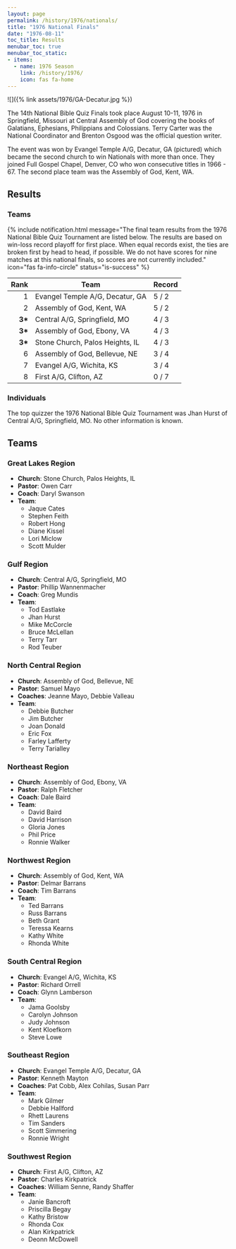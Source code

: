 ```yaml
---
layout: page
permalink: /history/1976/nationals/
title: "1976 National Finals"
date: "1976-08-11"
toc_title: Results
menubar_toc: true
menubar_toc_static:
- items:
  - name: 1976 Season
    link: /history/1976/
    icon: fas fa-home
---
```


![]({% link assets/1976/GA-Decatur.jpg %})

The 14th National Bible Quiz Finals took place August 10-11, 1976 in Springfield, Missouri at Central Assembly of God covering the books of Galatians, Ephesians, Philippians and Colossians. Terry Carter was the National Coordinator and Brenton Osgood was the official question writer.

The event was won by Evangel Temple A/G, Decatur, GA (pictured) which became the second church to win Nationals with more than once. They joined Full Gospel Chapel, Denver, CO who won consecutive titles in 1966 - 67. The second place team was the Assembly of God, Kent, WA.

## Results

### Teams

{% include notification.html
   message="The final team results from the 1976 National Bible Quiz Tournament are listed below. The results are based on win-loss record playoff for first place. When equal records exist, the ties are broken first by head to head, if possible. We do not have scores for nine matches at this national finals, so scores are not currently included."
   icon="fas fa-info-circle"
   status="is-success" %}

|    Rank | Team                            | Record |
| ------: | ------------------------------- | ------ |
|       1 | Evangel Temple A/G, Decatur, GA | 5 / 2  |
|       2 | Assembly of God, Kent, WA       | 5 / 2  |
| **3\*** | Central A/G, Springfield, MO    | 4 / 3  |
| **3\*** | Assembly of God, Ebony, VA      | 4 / 3  |
| **3\*** | Stone Church, Palos Heights, IL | 4 / 3  |
|       6 | Assembly of God, Bellevue, NE   | 3 / 4  |
|       7 | Evangel A/G, Wichita, KS        | 3 / 4  |
|       8 | First A/G, Clifton, AZ          | 0 / 7  |

### Individuals

The top quizzer the 1976 National Bible Quiz Tournament was Jhan Hurst of Central A/G, Springfield, MO. No other information is known.

## Teams

### Great Lakes Region

* **Church**: Stone Church, Palos Heights, IL
* **Pastor**: Owen Carr
* **Coach**: Daryl Swanson
* **Team**:
    * Jaque Cates
    * Stephen Feith
    * Robert Hong
    * Diane Kissel
    * Lori Miclow
    * Scott Mulder

### Gulf Region

* **Church**: Central A/G, Springfield, MO
* **Pastor**: Phillip Wannenmacher
* **Coach**: Greg Mundis
* **Team**:
    * Tod Eastlake
    * Jhan Hurst
    * Mike McCorcle
    * Bruce McLellan
    * Terry Tarr
    * Rod Teuber

### North Central Region

* **Church**: Assembly of God, Bellevue, NE
* **Pastor**: Samuel Mayo
* **Coaches**: Jeanne Mayo, Debbie Valleau
* **Team**:
    * Debbie Butcher
    * Jim Butcher
    * Joan Donald
    * Eric Fox
    * Farley Lafferty
    * Terry Tarialley

### Northeast Region

* **Church**: Assembly of God, Ebony, VA
* **Pastor**: Ralph Fletcher
* **Coach**: Dale Baird
* **Team**:
    * David Baird
    * David Harrison
    * Gloria Jones
    * Phil Price
    * Ronnie Walker

### Northwest Region

* **Church**: Assembly of God, Kent, WA
* **Pastor**: Delmar Barrans
* **Coach**: Tim Barrans
* **Team**:
    * Ted Barrans
    * Russ Barrans
    * Beth Grant
    * Teressa Kearns
    * Kathy White
    * Rhonda White

### South Central Region

* **Church**: Evangel A/G, Wichita, KS
* **Pastor**: Richard Orrell
* **Coach**: Glynn Lamberson
* **Team**:
    * Jama Goolsby
    * Carolyn Johnson
    * Judy Johnson
    * Kent Kloefkorn
    * Steve Lowe

### Southeast Region

* **Church**: Evangel Temple A/G, Decatur, GA
* **Pastor**: Kenneth Mayton
* **Coaches**: Pat Cobb, Alex Cohilas, Susan Parr
* **Team**:
    * Mark Gilmer
    * Debbie Hallford
    * Rhett Laurens
    * Tim Sanders
    * Scott Simmering
    * Ronnie Wright

### Southwest Region

* **Church**: First A/G, Clifton, AZ
* **Pastor**: Charles Kirkpatrick
* **Coaches**: William Senne, Randy Shaffer
* **Team**:
    * Janie Bancroft
    * Priscilla Begay
    * Kathy Bristow
    * Rhonda Cox
    * Alan Kirkpatrick
    * Deonn McDowell
